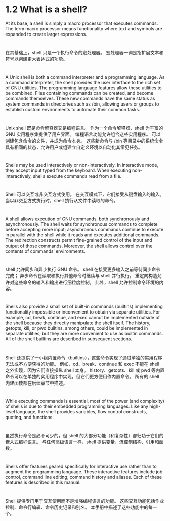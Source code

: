 # 1.2 What is a shell?

At its base, a shell is simply a macro processor that executes commands. The term macro processor means functionality where text and symbols are expanded to create larger expressions.

#
在其基础上，shell 只是一个执行命令的宏处理器。 宏处理器一词是指扩展文本和符号以创建更大表达式的功能。
#

A Unix shell is both a command interpreter and a programming language. As a command interpreter, the shell provides the user interface to the rich set of GNU utilities. The programming language features allow these utilities to be combined. Files containing commands can be created, and become commands themselves. These new commands have the same status as system commands in directories such as /bin, allowing users or groups to establish custom environments to automate their common tasks.

#
Unix shell 既是命令解释器又是编程语言。 作为一个命令解释器，shell 为丰富的 GNU 实用程序集提供了用户界面。 编程语言功能允许组合这些实用程序。 可以创建包含命令的文件，并成为命令本身。 这些新命令与 /bin 等目录中的系统命令具有相同的状态，允许用户或组建立自定义环境以自动化其常见任务。
#

Shells may be used interactively or non-interactively. In interactive mode, they accept input typed from the keyboard. When executing non-interactively, shells execute commands read from a file.

#
Shell 可以交互或非交互方式使用。 在交互模式下，它们接受从键盘输入的输入。 当以非交互方式执行时，shell 执行从文件中读取的命令。
#

A shell allows execution of GNU commands, both synchronously and asynchronously. The shell waits for synchronous commands to complete before accepting more input; asynchronous commands continue to execute in parallel with the shell while it reads and executes additional commands. The redirection constructs permit fine-grained control of the input and output of those commands. Moreover, the shell allows control over the contents of commands’ environments.

#
shell 允许同步和异步执行 GNU 命令。 shell 在接受更多输入之前等待同步命令完成； 异步命令在读取和执行其他命令时继续与 shell 并行执行。 重定向构造允许对这些命令的输入和输出进行细粒度控制。 此外，shell 允许控制命令环境的内容。
#

Shells also provide a small set of built-in commands (builtins) implementing functionality impossible or inconvenient to obtain via separate utilities. For example, cd, break, continue, and exec cannot be implemented outside of the shell because they directly manipulate the shell itself. The history, getopts, kill, or pwd builtins, among others, could be implemented in separate utilities, but they are more convenient to use as builtin commands. All of the shell builtins are described in subsequent sections.

#
Shell 还提供了一小组内置命令（builtins），这些命令实现了通过单独的实用程序无法或不方便获得的功能。 例如，cd、break、continue 和 exec 不能在 shell 之外实现，因为它们直接操纵 shell 本身。 history、getopts、kill 或 pwd 等内置命令可以在单独的实用程序中实现，但它们更方便用作内置命令。 所有的 shell 内建函数都在后续章节中描述。
#


While executing commands is essential, most of the power (and complexity) of shells is due to their embedded programming languages. Like any high-level language, the shell provides variables, flow control constructs, quoting, and functions.

#
虽然执行命令是必不可少的，但 shell 的大部分功能（和复杂性）都归功于它们的嵌入式编程语言。 与任何高级语言一样，shell 提供变量、流控制结构、引用和函数。
#

Shells offer features geared specifically for interactive use rather than to augment the programming language. These interactive features include job control, command line editing, command history and aliases. Each of these features is described in this manual.

#
Shell 提供专门用于交互使用而不是增强编程语言的功能。 这些交互功能包括作业控制、命令行编辑、命令历史记录和别名。 本手册中描述了这些功能中的每一个。
#

